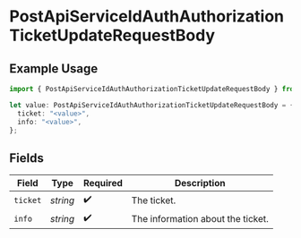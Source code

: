 # PostApiServiceIdAuthAuthorizationTicketUpdateRequestBody

## Example Usage

```typescript
import { PostApiServiceIdAuthAuthorizationTicketUpdateRequestBody } from "authlete-typescript-sdk/models/operations";

let value: PostApiServiceIdAuthAuthorizationTicketUpdateRequestBody = {
  ticket: "<value>",
  info: "<value>",
};
```

## Fields

| Field                             | Type                              | Required                          | Description                       |
| --------------------------------- | --------------------------------- | --------------------------------- | --------------------------------- |
| `ticket`                          | *string*                          | :heavy_check_mark:                | The ticket.                       |
| `info`                            | *string*                          | :heavy_check_mark:                | The information about the ticket. |